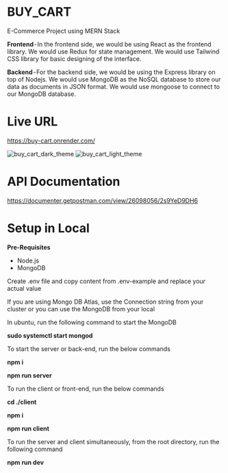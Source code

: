 # BUY_CART
E-Commerce Project using MERN Stack

**Frontend** - In the frontend side, we would be using React as the frontend library. We would use Redux for state management. We would use Tailwind CSS library for basic designing of the interface.

**Backend** - For the backend side, we would be using the Express library on top of Nodejs. We would use MongoDB as the NoSQL database to store our data as documents in JSON format. We would use mongoose to connect to our MongoDB database.

# Live URL
https://buy-cart.onrender.com/

![buy_cart_dark_theme](https://github.com/bhuvan2205/BUY_CART/assets/56767330/b89861a5-ed21-4869-b14f-60def0068bb9)
![buy_cart_light_theme](https://github.com/bhuvan2205/BUY_CART/assets/56767330/7a80a0e2-fbf5-4edb-8dec-d92afc5cd31c)

# API Documentation
https://documenter.getpostman.com/view/26098056/2s9YeD9DH6

# Setup in Local

**Pre-Requisites**

* Node.js
* MongoDB

Create .env file and copy content from .env-example and replace your actual value

If you are using Mongo DB Atlas, use the Connection string from your cluster or you can use the MongoDB from your local

In ubuntu, run the following command to start the MongoDB
 
**sudo systemctl start mongod**

 To start the server or back-end, run the below commands
 
**npm i**
 
**npm run server**

 
 To run the client or front-end, run the below commands
 
**cd ./client**
 
**npm i**
 
**npm run client**
 

To run the server and client simultaneously, from the root directory, run the following command 
 
**npm run dev**
